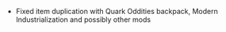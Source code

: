 - Fixed item duplication with Quark Oddities backpack, Modern Industrialization and possibly other mods